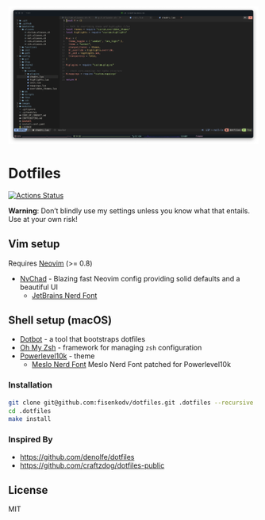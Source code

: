 ![cover](./assets/screenshot.png)

# Dotfiles

[![Actions Status](https://github.com/fisenkodv/dotfiles/workflows/Dotfiles%20Install/badge.svg)](https://github.com/fisenkodv/dotfiles/actions)

**Warning**: Don’t blindly use my settings unless you know what that entails. Use at your own risk!

## Vim setup

Requires [Neovim](https://neovim.io/) (>= 0.8)

- [NvChad](https://github.com/NvChad/NvChad) - Blazing fast Neovim config providing solid defaults and a beautiful UI
  - [JetBrains Nerd Font](https://www.nerdfonts.com/font-downloads)

## Shell setup (macOS)

- [Dotbot](https://github.com/anishathalye/dotbot) - a tool that bootstraps dotfiles
- [Oh My Zsh](https://github.com/robbyrussell/oh-my-zsh) - framework for managing `zsh` configuration
- [Powerlevel10k](https://github.com/romkatv/powerlevel10k) - theme
  - [Meslo Nerd Font](https://github.com/romkatv/powerlevel10k#meslo-nerd-font-patched-for-powerlevel10k) Meslo Nerd Font patched for Powerlevel10k

### Installation

```bash
git clone git@github.com:fisenkodv/dotfiles.git .dotfiles --recursive
cd .dotfiles
make install
```

### Inspired By

- https://github.com/denolfe/dotfiles
- https://github.com/craftzdog/dotfiles-public

## License

MIT
